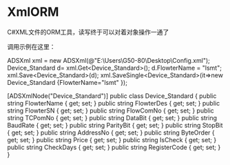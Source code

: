 # XmlORM
C#XML文件的ORM工具，读写终于可以对着对象操作一通了

调用示例在这里：


ADSXml xml = new ADSXml(@"E:\Users\G50-80\Desktop\Config.xml");
Device_Standard d= xml.Get<Device_Standard>();
d.FlowterName = "lsmt";
xml.Save<Device_Standard>(d);
xml.SaveSingle<Device_Standard>(it=>new Device_Standard {FlowterName="lsmt" });


[ADSXmlNode("Device_Standard")]
public class Device_Standard
{
    public string FlowterName { get; set; }
    public string FlowterDes { get; set; }
    public string FlowterSN { get; set; }
    public string FlowComNo { get; set; }
    public string TCPomNo { get; set; }
    public string DataBit { get; set; }
    public string BaudRate { get; set; }
    public string ParityBit { get; set; }
    public string StopBit { get; set; }
    public string AddressNo { get; set; }
    public string ByteOrder { get; set; }
    public string Price { get; set; }
    public string IsCheck { get; set; }
    public string CheckDays { get; set; }
    public string RegisterCode { get; set; }
}
